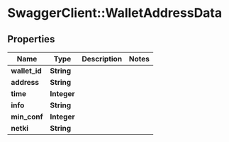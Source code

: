 # SwaggerClient::WalletAddressData

## Properties
Name | Type | Description | Notes
------------ | ------------- | ------------- | -------------
**wallet_id** | **String** |  | 
**address** | **String** |  | 
**time** | **Integer** |  | 
**info** | **String** |  | 
**min_conf** | **Integer** |  | 
**netki** | **String** |  | 


